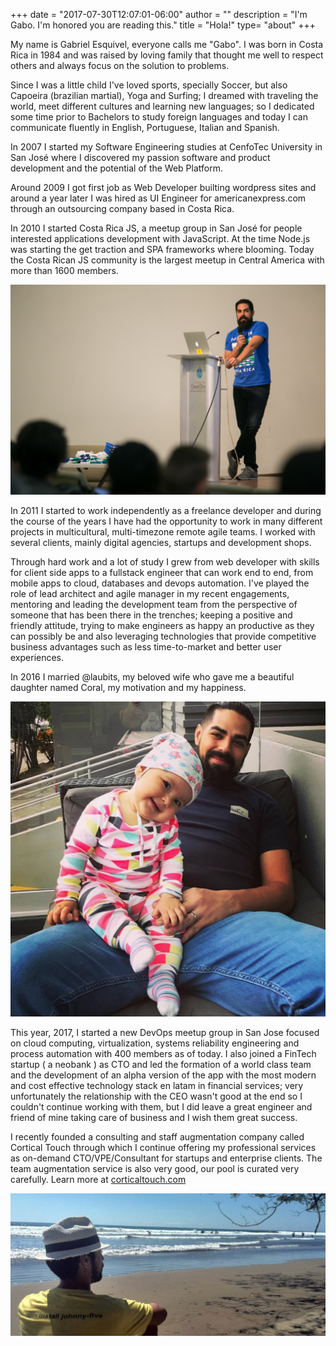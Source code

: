 +++
date = "2017-07-30T12:07:01-06:00"
author = ""
description = "I'm Gabo. I'm honored you are reading this."
title = "Hola!"
type= "about"
+++


My name is Gabriel Esquivel, everyone calls me "Gabo". I was born in Costa Rica in 1984 and was raised by loving family that thought me well to respect others and always focus on the solution to problems.

Since I was a little child I've loved sports, specially Soccer, but also Capoeira (brazilian martial), Yoga and Surfing; I dreamed with traveling the world, meet different cultures and learning new languages; so I dedicated some time prior to Bachelors to study foreign languages and today I can communicate fluently in English, Portuguese, Italian and Spanish.

In 2007 I started my Software Engineering studies at CenfoTec University in San José where I discovered my passion software and product development and the potential of the Web Platform.

Around 2009 I got first job as Web Developer builting wordpress sites and around a year later I was hired as UI Engineer for americanexpress.com through an outsourcing company based in Costa Rica.

In 2010 I started Costa Rica JS, a meetup group in San José for people interested applications development with JavaScript. At the time Node.js was starting the get traction and SPA frameworks where blooming. Today the Costa Rican JS community is the largest meetup in Central America with more than 1600 members.

<div class="center-align-wrapper">
	<img alt="Capoeira" src="/img/bio/gaboesquivel-fullstackday.jpg"/>
</div>

In 2011 I started to work independently as a freelance developer and during the course of the years I have had the opportunity to work in many different projects in multicultural, multi-timezone remote agile teams. I worked with several clients, mainly digital agencies, startups and development shops.

Through hard work and a lot of study I grew from web developer with skills for client side apps to a fullstack engineer that can work end to end, from mobile apps to cloud, databases and devops automation. I've played the role of lead architect and agile manager in my recent engagements, mentoring and leading the development team from the perspective of someone that has been there in the trenches; keeping a positive and friendly attitude, trying to make engineers as happy an productive as they can possibly be and also leveraging technologies that provide competitive business advantages such as less time-to-market and better user experiences.

In 2016 I married @laubits, my beloved wife who gave me a beautiful daughter named Coral, my motivation and my happiness.

<div class="center-align-wrapper">
	<img alt="Capoeira" src="/img/bio/gaboesquivel-coral.jpg"/>
</div>

This year, 2017, I started a new DevOps meetup group in San Jose focused on cloud computing, virtualization, systems reliability engineering and process automation with 400 members as of today. I also joined a FinTech startup ( a neobank ) as CTO and led the formation of a world class team and the development of an alpha version of the app with the most modern and cost effective technology stack en latam in financial services; very unfortunately the relationship with the CEO wasn't good at the end so I couldn't continue working with them, but I did leave a great engineer and friend of mine taking care of business and I wish them great success.

I recently founded a consulting and staff augmentation company called Cortical Touch through which I continue offering my professional services as on-demand CTO/VPE/Consultant for startups and enterprise clients. The team augmentation service is also very good, our pool is curated very carefully. Learn more at <a target="_blank" href="https://corticaltouch.com">corticaltouch.com</a>

<div class="center-align-wrapper">
	<img alt="Capoeira" src="/img/bio/gaboesquivel-playa.jpg"/>
</div>
